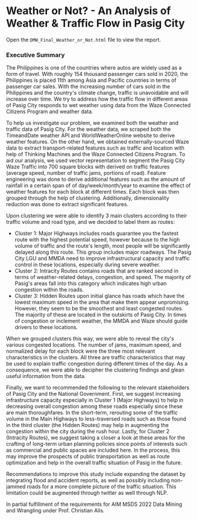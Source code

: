 # Weather or Not? - An Analysis of Weather &amp; Traffic Flow in Pasig City

Open the `DMW_Final_Weather_or_Not.html` file to view the report.

### Executive Summary

The Philippines is one of the countries where autos are widely used as a form of travel. With roughly 154 thousand passenger cars sold in 2020, the Philippines is placed 11th among Asia and Pacific countries in terms of passenger car sales. With the increasing number of cars sold in the Philippines and the country's climate change, traffic is unavoidable and will increase over time. We try to address how the traffic flow in different areas of Pasig City responds to wet weather using data from the Waze Connected Citizens Program and weather data.

To help us investigate our problem, we examined both the weather and traffic data of Pasig City. For the weather data, we scraped both the TimeandDate weather API and WorldWeatherOnline website to derive weather features. On the other hand, we obtained externally-sourced Waze data to extract transport-related features such as traffic and location with help of Thinking Machines and the Waze Connected Citizens Program. To aid our analysis, we used vector representation to segment the Pasig City Waze Traffic into 700 square blocks with derived on traffic features (average speed, number of traffic jams, portions of road). Feature engineering was done to derive additional features such as the amount of rainfall in a certain span of of day/week/month/year to examine the effect of weather features for each block at different times. Each block was then grouped through the help of clustering. Additionally, dimensionality reduction was done to extract significant features.

Upon clustering we were able to identify 3 main clusters according to their traffic volume and road type, and we decided to label them as routes:

- Cluster 1: Major Highways includes roads guarantee you the fastest route with the highest potential speed, however because to the high volume of traffic and the route's length, most people will be significantly delayed along this route. This group includes major roadways. The Pasig City LGU and MMDA need to improve infrastructural capacity and traffic control in these locations, especially during severe weather.
- Cluster 2: Intracity Routes contains roads that are ranked second in terms of weather-related delays, congestion, and speed. The majority of Pasig's areas fall into this category which indicates high urban congestion within the roads.
- Cluster 3: Hidden Routes upon initial glance has roads which have the lowest maximum speed in the area that make them appear unpromising. However, they seem to be the smoothest and least congested routes. The majority of these are located in the outskirts of Pasig City. In times of congestion or inclement weather, the MMDA and Waze should guide drivers to these locations.

When we grouped clusters this way, we were able to reveal the city's various congested locations. The number of jams, maximum speed, and normalized delay for each block were the three most relevant characteristics in the clusters. All three are traffic characteristics that may be used to explain traffic congestion during different times of the day. As a consequence, we were able to decipher the clustering findings and glean useful information from the data.

Finally, we want to recommended the following to the relevant stakeholders of Pasig City and the National Government. First, we suggest increasing infrastructure capacity especially in Cluster 1 (Major Highways) to help in decreasing overall congestion among these roads especially since these are main thoroughfares. In the short-term, rerouting some of the traffic volume in the Main Highways to less-traversed roads such as those found in the third cluster (the Hidden Routes) may help in augmenting the congestion within the city during the rush hour. Lastly, for Cluster 2 (Intracity Routes), we suggest taking a closer a look at these areas for the crafting of long-term urban planning policies since points of interests such as commercial and public spaces are included here. In the process, this may improve the prospects of public transportation as well as route optimization and help in the overall traffic situation of Pasig in the future.

Recommendations to improve this study include expanding the dataset by integrating flood and accident reports, as well as possibly including non-jammed roads for a more complete picture of the traffic situation. This limitation could be augmented through twitter as well through NLP.


In partial fulfillment of the requirements for AIM MSDS 2022 Data Mining and Wrangling under Prof. Christian Alis.
